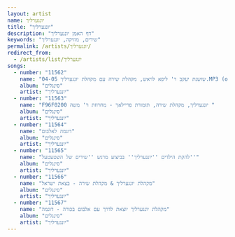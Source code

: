 ```yaml
---
layout: artist
name: יונגערליך
title: "יונגערליך"
description: "דף האמן יונגערליך"
keywords: "שירים, מוזיקה, יונגערליך"
permalink: /artists/יונגערליך/
redirect_from:
  - /artists/list/יונגערליך
songs:
  - number: "11562"
    name: "04-05 שושנת יעקב ר' ליפא לויאש, מקהלת שירה עם מקהלת יונגערליך.MP3 (online-audio-converter.com)"
    album: "סינגלים"
    artist: "יונגערליך"
  - number: "11563"
    name: "F96F0200 יונגערליך, מקהלת שירה, תזמורת פריילאך - מחרוזת ר' משה "
    album: "סינגלים"
    artist: "יונגערליך"
  - number: "11564"
    name: "דוגמה לאלבום"
    album: "סינגלים"
    artist: "יונגערליך"
  - number: "11565"
    name: "להקת הילדים ''יונגערליך'' בביצוע מרגש ''שירים של השטעטעל''"
    album: "סינגלים"
    artist: "יונגערליך"
  - number: "11566"
    name: "מקהלת יונגערליך & מקהלת שירה - בצאת ישראל"
    album: "סינגלים"
    artist: "יונגערליך"
  - number: "11567"
    name: "מקהלת יונגערליך יוצאת לדרך עם אלבום בכורה - דוגמה"
    album: "סינגלים"
    artist: "יונגערליך"
---
```

